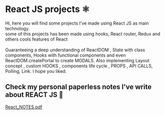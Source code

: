 # React JS projects ⚛️
Hi, here you will find some projects I've made using React JS as main technology. <br>
some of this projects has been made using hooks, React router, Redux and others cools features of React  <br>
<br>
Guaranteeing a deep understanding of ReactDOM , State with class components, Hooks with functional components and even ReactDOM.createPortal to create MODALS.
Also implementing Layout concept , custom HOOKS , components life cycle , PROPS , API CALLS, Polling, Link.
I hope you liked.

## Check my personal paperless notes I've write about REACT JS 📝
[React_NOTES.pdf](./REACT%20NOTES.pdf)

